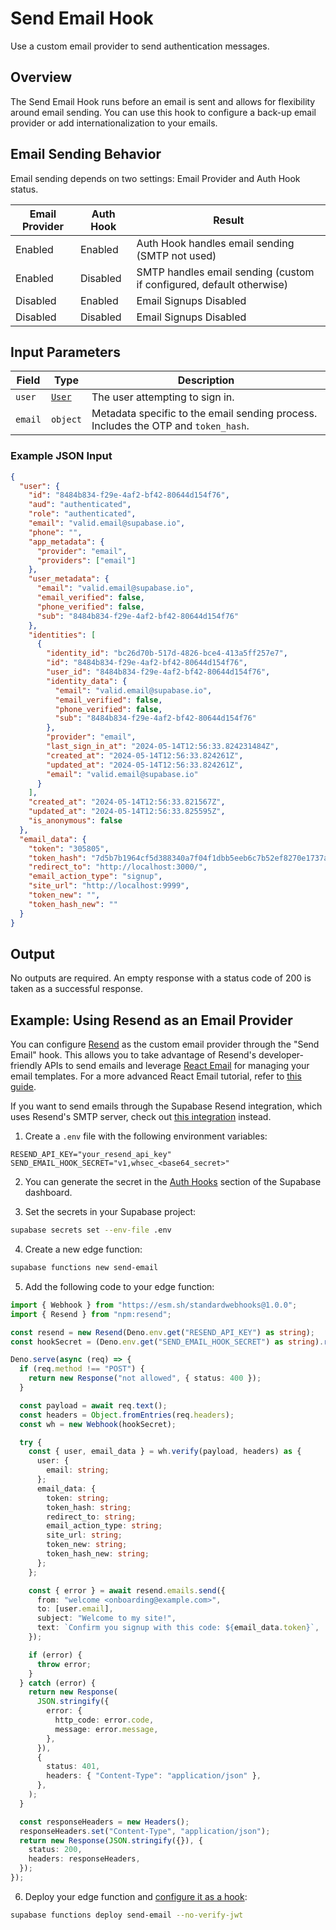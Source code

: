 # Send Email Hook

Use a custom email provider to send authentication messages.

## Overview

The Send Email Hook runs before an email is sent and allows for flexibility around email sending. You can use this hook to configure a back-up email provider or add internationalization to your emails.

## Email Sending Behavior

Email sending depends on two settings: Email Provider and Auth Hook status.

| Email Provider | Auth Hook | Result |
| --- | --- | --- |
| Enabled | Enabled | Auth Hook handles email sending (SMTP not used) |
| Enabled | Disabled | SMTP handles email sending (custom if configured, default otherwise) |
| Disabled | Enabled | Email Signups Disabled |
| Disabled | Disabled | Email Signups Disabled |

## Input Parameters

| Field | Type | Description |
| --- | --- | --- |
| `user` | [`User`](https://supabase.com/docs/guides/auth/users#the-user-object) | The user attempting to sign in. |
| `email` | `object` | Metadata specific to the email sending process. Includes the OTP and `token_hash`. |

### Example JSON Input

```json
{
  "user": {
    "id": "8484b834-f29e-4af2-bf42-80644d154f76",
    "aud": "authenticated",
    "role": "authenticated",
    "email": "valid.email@supabase.io",
    "phone": "",
    "app_metadata": {
      "provider": "email",
      "providers": ["email"]
    },
    "user_metadata": {
      "email": "valid.email@supabase.io",
      "email_verified": false,
      "phone_verified": false,
      "sub": "8484b834-f29e-4af2-bf42-80644d154f76"
    },
    "identities": [
      {
        "identity_id": "bc26d70b-517d-4826-bce4-413a5ff257e7",
        "id": "8484b834-f29e-4af2-bf42-80644d154f76",
        "user_id": "8484b834-f29e-4af2-bf42-80644d154f76",
        "identity_data": {
          "email": "valid.email@supabase.io",
          "email_verified": false,
          "phone_verified": false,
          "sub": "8484b834-f29e-4af2-bf42-80644d154f76"
        },
        "provider": "email",
        "last_sign_in_at": "2024-05-14T12:56:33.824231484Z",
        "created_at": "2024-05-14T12:56:33.824261Z",
        "updated_at": "2024-05-14T12:56:33.824261Z",
        "email": "valid.email@supabase.io"
      }
    ],
    "created_at": "2024-05-14T12:56:33.821567Z",
    "updated_at": "2024-05-14T12:56:33.825595Z",
    "is_anonymous": false
  },
  "email_data": {
    "token": "305805",
    "token_hash": "7d5b7b1964cf5d388340a7f04f1dbb5eeb6c7b52ef8270e1737a58d0",
    "redirect_to": "http://localhost:3000/",
    "email_action_type": "signup",
    "site_url": "http://localhost:9999",
    "token_new": "",
    "token_hash_new": ""
  }
}
```

## Output

No outputs are required. An empty response with a status code of 200 is taken as a successful response.

## Example: Using Resend as an Email Provider

You can configure [Resend](https://resend.com/) as the custom email provider through the "Send Email" hook. This allows you to take advantage of Resend's developer-friendly APIs to send emails and leverage [React Email](https://react.email/) for managing your email templates. For a more advanced React Email tutorial, refer to [this guide](https://supabase.com/docs/guides/functions/examples/auth-send-email-hook-react-email-resend).

If you want to send emails through the Supabase Resend integration, which uses Resend's SMTP server, check out [this integration](https://supabase.com/partners/integrations/resend) instead.

1. Create a `.env` file with the following environment variables:

```
RESEND_API_KEY="your_resend_api_key"
SEND_EMAIL_HOOK_SECRET="v1,whsec_<base64_secret>"
```

2. You can generate the secret in the [Auth Hooks](https://supabase.com/dashboard/project/_/auth/hooks) section of the Supabase dashboard.

3. Set the secrets in your Supabase project:

```bash
supabase secrets set --env-file .env
```

4. Create a new edge function:

```bash
supabase functions new send-email
```

5. Add the following code to your edge function:

```typescript
import { Webhook } from "https://esm.sh/standardwebhooks@1.0.0";
import { Resend } from "npm:resend";

const resend = new Resend(Deno.env.get("RESEND_API_KEY") as string);
const hookSecret = (Deno.env.get("SEND_EMAIL_HOOK_SECRET") as string).replace("v1,whsec_", "");

Deno.serve(async (req) => {
  if (req.method !== "POST") {
    return new Response("not allowed", { status: 400 });
  }

  const payload = await req.text();
  const headers = Object.fromEntries(req.headers);
  const wh = new Webhook(hookSecret);

  try {
    const { user, email_data } = wh.verify(payload, headers) as {
      user: {
        email: string;
      };
      email_data: {
        token: string;
        token_hash: string;
        redirect_to: string;
        email_action_type: string;
        site_url: string;
        token_new: string;
        token_hash_new: string;
      };
    };

    const { error } = await resend.emails.send({
      from: "welcome <onboarding@example.com>",
      to: [user.email],
      subject: "Welcome to my site!",
      text: `Confirm you signup with this code: ${email_data.token}`,
    });

    if (error) {
      throw error;
    }
  } catch (error) {
    return new Response(
      JSON.stringify({
        error: {
          http_code: error.code,
          message: error.message,
        },
      }),
      {
        status: 401,
        headers: { "Content-Type": "application/json" },
      },
    );
  }

  const responseHeaders = new Headers();
  responseHeaders.set("Content-Type", "application/json");
  return new Response(JSON.stringify({}), {
    status: 200,
    headers: responseHeaders,
  });
});
```

6. Deploy your edge function and [configure it as a hook](https://supabase.com/dashboard/project/_/auth/hooks):

```bash
supabase functions deploy send-email --no-verify-jwt
```
